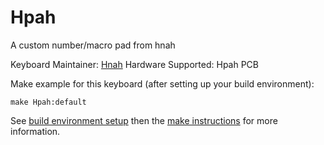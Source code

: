 Hpah
======

A custom number/macro pad from hnah

Keyboard Maintainer: [Hnah](https://github.com/vuhopkep) 
Hardware Supported: Hpah PCB   


Make example for this keyboard (after setting up your build environment):

    make Hpah:default

See [build environment setup](https://docs.qmk.fm/build_environment_setup.html) then the [make instructions](https://docs.qmk.fm/make_instructions.html) for more information.
